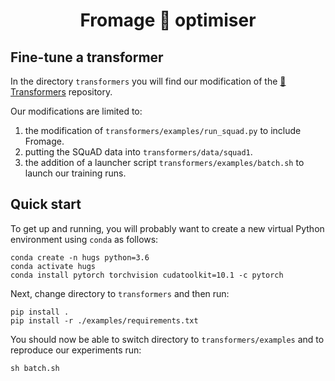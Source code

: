<h1 align="center">
Fromage 🧀 optimiser
</h1>

## Fine-tune a transformer

In the directory `transformers` you will find our modification of the [🤗 Transformers](https://github.com/huggingface/transformers) repository.

Our modifications are limited to:
1. the modification of `transformers/examples/run_squad.py` to include Fromage.
2. putting the SQuAD data into `transformers/data/squad1`.
3. the addition of a launcher script `transformers/examples/batch.sh` to launch our training runs.

## Quick start

To get up and running, you will probably want to create a new virtual Python environment using `conda` as follows:
```
conda create -n hugs python=3.6
conda activate hugs
conda install pytorch torchvision cudatoolkit=10.1 -c pytorch
```
Next, change directory to `transformers` and then run:
```
pip install .
pip install -r ./examples/requirements.txt
```
You should now be able to switch directory to `transformers/examples` and to reproduce our experiments run:
```
sh batch.sh
```

